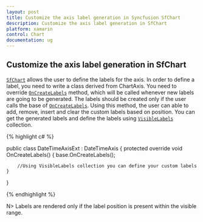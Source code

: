 ```yaml
---
layout: post
title: Customize the axis label generation in Syncfusion SfChart
description: Customize the axis label generation in SfChart
platform: xamarin
control: Chart
documentation: ug
---
```


## Customize the axis label generation in SfChart

[`SfChart`](https://help.syncfusion.com/cr/cref_files/xamarin/Syncfusion.SfChart.XForms~Syncfusion.SfChart.XForms.SfChart.html) allows the user to define the labels for the axis. In order to define a label, you need to write a class derived from ChartAxis. You need to override [`OnCreateLabels`](https://help.syncfusion.com/cr/cref_files/xamarin/Syncfusion.SfChart.XForms~Syncfusion.SfChart.XForms.ChartAxis~OnCreateLabels.html) method, which will be called whenever new labels are going to be generated. The labels should be created only if the user calls the base of [`OnCreateLabels`](https://help.syncfusion.com/cr/cref_files/xamarin/Syncfusion.SfChart.XForms~Syncfusion.SfChart.XForms.ChartAxis~OnCreateLabels.html). Using this method, the user can able to add, remove, insert and clear the custom labels based on position. You can get the generated labels and define the labels using [`VisibleLabels`](https://help.syncfusion.com/cr/cref_files/xamarin/Syncfusion.SfChart.XForms~Syncfusion.SfChart.XForms.ChartAxis~VisibleLabels.html) collection.

{% highlight c# %}

public class DateTimeAxisExt : DateTimeAxis
{
    protected override void OnCreateLabels()
    {
        base.OnCreateLabels();

        //Using VisibleLabels collection you can define your custom labels
    }
}

{% endhighlight  %}

N> Labels are rendered only if the label position is present within the visible range.